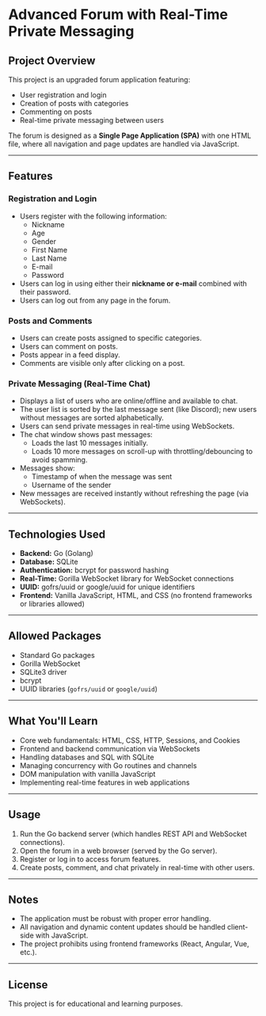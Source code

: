 # Advanced Forum with Real-Time Private Messaging

## Project Overview

This project is an upgraded forum application featuring:

- User registration and login  
- Creation of posts with categories  
- Commenting on posts  
- Real-time private messaging between users  

The forum is designed as a **Single Page Application (SPA)** with one HTML file, where all navigation and page updates are handled via JavaScript.

---

## Features

### Registration and Login

- Users register with the following information:
  - Nickname  
  - Age  
  - Gender  
  - First Name  
  - Last Name  
  - E-mail  
  - Password  
- Users can log in using either their **nickname or e-mail** combined with their password.  
- Users can log out from any page in the forum.  

### Posts and Comments

- Users can create posts assigned to specific categories.  
- Users can comment on posts.  
- Posts appear in a feed display.  
- Comments are visible only after clicking on a post.  

### Private Messaging (Real-Time Chat)

- Displays a list of users who are online/offline and available to chat.  
- The user list is sorted by the last message sent (like Discord); new users without messages are sorted alphabetically.  
- Users can send private messages in real-time using WebSockets.  
- The chat window shows past messages:  
  - Loads the last 10 messages initially.  
  - Loads 10 more messages on scroll-up with throttling/debouncing to avoid spamming.  
- Messages show:  
  - Timestamp of when the message was sent  
  - Username of the sender  
- New messages are received instantly without refreshing the page (via WebSockets).  

---

## Technologies Used

- **Backend:** Go (Golang)  
- **Database:** SQLite  
- **Authentication:** bcrypt for password hashing  
- **Real-Time:** Gorilla WebSocket library for WebSocket connections  
- **UUID:** gofrs/uuid or google/uuid for unique identifiers  
- **Frontend:** Vanilla JavaScript, HTML, and CSS (no frontend frameworks or libraries allowed)  

---

## Allowed Packages

- Standard Go packages  
- Gorilla WebSocket  
- SQLite3 driver  
- bcrypt  
- UUID libraries (`gofrs/uuid` or `google/uuid`)  

---

## What You'll Learn

- Core web fundamentals: HTML, CSS, HTTP, Sessions, and Cookies  
- Frontend and backend communication via WebSockets  
- Handling databases and SQL with SQLite  
- Managing concurrency with Go routines and channels  
- DOM manipulation with vanilla JavaScript  
- Implementing real-time features in web applications  

---

## Usage

1. Run the Go backend server (which handles REST API and WebSocket connections).  
2. Open the forum in a web browser (served by the Go server).  
3. Register or log in to access forum features.  
4. Create posts, comment, and chat privately in real-time with other users.  

---

## Notes

- The application must be robust with proper error handling.  
- All navigation and dynamic content updates should be handled client-side with JavaScript.  
- The project prohibits using frontend frameworks (React, Angular, Vue, etc.).  

---

## License

This project is for educational and learning purposes.

